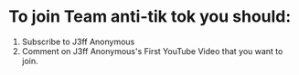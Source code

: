 # To join Team anti-tik tok you should:

1. Subscribe to J3ff Anonymous
2. Comment on J3ff Anonymous's First YouTube Video that you want to join.
